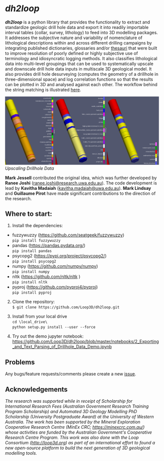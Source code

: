 # *dh2loop*

***dh2loop*** is a python library that provides the functionality to extract and standardize geologic drill hole data and export it into readily importable interval tables (collar, survey, lithology) to feed into 3D modelling packages. It addresses the subjective nature and variability of nomenclature of lithological descriptions within and across different drilling campaigns by integrating published dictionaries, glossaries and/or [thesauri](https://github.com/Loop3D/dh2loop/blob/master/thesauri.md) that were built to improve resolution of poorly defined or highly subjective use of terminology and idiosyncratic logging methods. It also classifies lithological data into multi-level groupings that can be used to systematically upscale and downscale drill hole data inputs in multiscale 3D geological model. It also provides drill hole desurveying (computes the geometry of a drillhole in three-dimensional space) and log correlation functions so that the results can be plotted in 3D and analysed against each other. The workflow behind the string matching is illustrated [here](images/fig07.png). 

![Upscaling Drillhole Data](images/drillholes2.png)
*Upscaling Drillhole Data*

**Mark Jessell** contributed the original idea, which was further developed by **Ranee Joshi** (ranee.joshi@research.uwa.edu.au). The code development is lead by **Kavitha Madaiah** (kavitha.madaiah@uwa.edu.au). **Mark Lindsay** and **Guillaume Pirot** have made significant contributions to the direction of the research. 

## Where to start:
  
1. Install the dependencies:
- fuzzywuzzy (https://github.com/seatgeek/fuzzywuzzy) <br>
`pip install fuzzywuzzy` <br>
- pandas (https://pandas.pydata.org/)  <br>
`pip install pandas` <br>
- psycopg2 (https://pypi.org/project/psycopg2/)  <br>
`pip install psycopg2` <br>
- numpy (https://github.com/numpy/numpy)  <br>
`pip install numpy` <br>
- nltk (https://github.com/nltk/nltk )  <br>
`pip install nltk` <br>
- pyproj (https://github.com/pyproj4/pyproj)  <br>
`pip install pyproj`  <br>

2. Clone the repository: <br>
`$ git clone https://github.com/Loop3D/dh2loop.git`

3. Install from your local drive <br>
`cd \local_drive\` <br>
`python setup.py install --user --force`

4. Try out the demo jupyter notebook:
https://github.com/Loop3D/dh2loop/blob/master/notebooks/2_Exporting_and_Text_Parsing_of_Drillhole_Data_Demo.ipynb


## Problems
Any bugs/feature requests/comments please create a new [issue](https://github.com/Loop3D/dh2loop/issues). 

## Acknowledgements
*The research was supported while in receipt of Scholarship for International Research Fees (Australian Government Research Training Program Scholarship) and Automated 3D Geology Modelling PhD Scholarship (University Postgraduate Award) at the University of Western Australia. The work has been supported by the Mineral Exploration Cooperative Research Centre (MinEx CRC; https://minexcrc.com.au/) whose activities are funded by the Australian Government's Cooperative Research Centre Program. This work was also done with the Loop Consortium (http://loop3d.org) as part of an international effort to found a new open-source platform to build the next generation of 3D geological modelling tools.*
